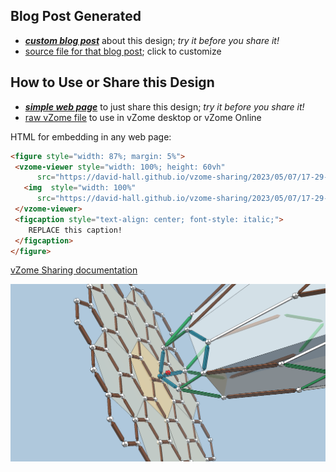 
## Blog Post Generated

 - [***custom blog post***](<https://david-hall.github.io/vzome-sharing/2023/05/07/Parabolahedron-with-focal-point-17-29-52.html>) about this design; *try it before you share it!*
 - [source file for that blog post](<https://github.com/david-hall/vzome-sharing/edit/main/_posts/2023-05-07-Parabolahedron-with-focal-point-17-29-52.md>); click to customize
 


## How to Use or Share this Design

 - [***simple web page***](<https://david-hall.github.io/vzome-sharing/2023/05/07/17-29-52-Parabolahedron-with-focal-point/>) to just share this design; *try it before you share it!*
 - [raw vZome file](<https://raw.githubusercontent.com/david-hall/vzome-sharing/main/2023/05/07/17-29-52-Parabolahedron-with-focal-point/Parabolahedron-with-focal-point.vZome>) to use in vZome desktop or vZome Online
 
 HTML for embedding in any web page:
 ```html
<figure style="width: 87%; margin: 5%">
  <vzome-viewer style="width: 100%; height: 60vh"
       src="https://david-hall.github.io/vzome-sharing/2023/05/07/17-29-52-Parabolahedron-with-focal-point/Parabolahedron-with-focal-point.vZome" >
    <img  style="width: 100%"
       src="https://david-hall.github.io/vzome-sharing/2023/05/07/17-29-52-Parabolahedron-with-focal-point/Parabolahedron-with-focal-point.png" >
  </vzome-viewer>
  <figcaption style="text-align: center; font-style: italic;">
     REPLACE this caption!
  </figcaption>
</figure>
 ```

[vZome Sharing documentation](https://vzome.github.io/vzome/sharing.html#how-it-works)

![Image](<Parabolahedron-with-focal-point.png>)

